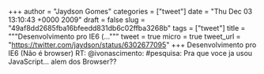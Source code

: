 
+++
author = "Jaydson Gomes"
categories = ["tweet"]
date = "Thu Dec 03 13:10:43 +0000 2009"
draft = false
slug = "49af8dd2685fba16bfeedd831db6c02ffba3268b"
tags = ["tweet"]
title = """Desenvolvimento pro IE6 (..."""
tweet = true
micro = true
tweet_url = "https://twitter.com/jaydson/status/6302677095"
+++
Desenvolvimento pro IE6 (Não é browser) RT: @ivonascimento: #pesquisa: Pra que voce ja usou JavaScript... alem dos Browser??
